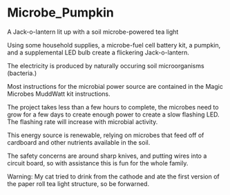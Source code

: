 # Microbe_Pumpkin
A Jack-o-lantern lit up with a soil microbe-powered tea light

Using some household supplies, a microbe-fuel cell battery kit, a pumpkin, and a supplemental LED bulb create a flickering Jack-o-lantern.

The electricity is produced by naturally occuring soil microorganisms (bacteria.) 

Most instructions for the microbial power source are contained in the Magic Microbes MuddWatt kit instructions. 

The project takes less than a few hours to complete, the microbes need to grow for a few days to create enough power to create a slow flashing LED. The flashing rate will increase with microbial activity. 

This energy source is renewable, relying on microbes that feed off of cardboard and other nutrients available in the soil. 

The safety concerns are around sharp knives, and putting wires into a circuit board, so with assistance this is fun for the whole family.

Warning: My cat tried to drink from the cathode and ate the first version of the paper roll tea light structure, so be forwarned. 
